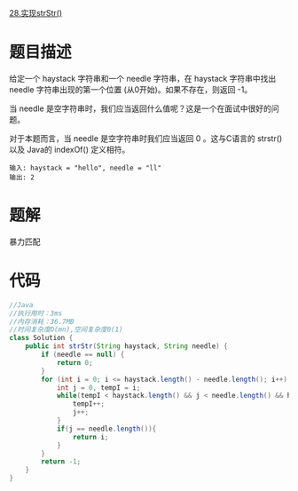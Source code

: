 [28.实现strStr()](https://leetcode-cn.com/problems/implement-strstr/)

# 题目描述

给定一个 haystack 字符串和一个 needle 字符串，在 haystack 字符串中找出 needle 字符串出现的第一个位置 (从0开始)。如果不存在，则返回  -1。

当 needle 是空字符串时，我们应当返回什么值呢？这是一个在面试中很好的问题。

对于本题而言，当 needle 是空字符串时我们应当返回 0 。这与C语言的 strstr() 以及 Java的 indexOf() 定义相符。

```
输入: haystack = "hello", needle = "ll"
输出: 2
```

# 题解

暴力匹配

# 代码

```java
//Java
//执行用时：3ms
//内存消耗：36.7MB
//时间复杂度O(mn),空间复杂度0(1)
class Solution {
    public int strStr(String haystack, String needle) {
        if (needle == null) {
            return 0;
        }
        for (int i = 0; i <= haystack.length() - needle.length(); i++) {
            int j = 0, tempI = i;
            while(tempI < haystack.length() && j < needle.length() && haystack.charAt(tempI) == needle.charAt(j)){
                tempI++;
                j++;
            }
            if(j == needle.length()){
                return i;
            }
        }
        return -1;
    }
}
```


